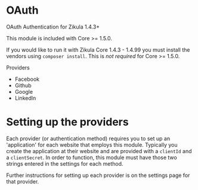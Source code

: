 OAuth
=====

OAuth Authentication for Zikula 1.4.3+

This module is included with Core >= 1.5.0.

If you would like to run it with Zikula Core 1.4.3 - 1.4.99 you must install the vendors using
`composer install`. This is _not required_ for Core >= 1.5.0.


Providers
 - Facebook
 - Github
 - Google
 - LinkedIn

Setting up the providers
========================

Each provider (or authentication method) requires you to set up an 'application' for each website that employs this module.
Typically you create the application at their website and are provided with a `clientId` and a `clientSecret`.
In order to function, this module must have those two strings entered in the settings for each method.

Further instructions for setting up each provider is on the settings page for that provider.

